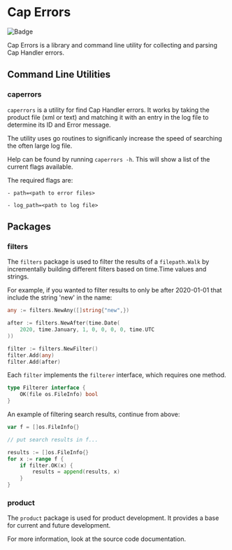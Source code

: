 # Cap Errors

![Badge](https://github.com/SaltyCatFish/caperrors/workflows/Go/badge.svg)

Cap Errors is a library and command line utility for collecting and parsing Cap Handler errors.

## Command Line Utilities

### caperrors

`caperrors` is a utility for find Cap Handler errors. It works by taking the product file (xml or text) and matching it with an entry in the log file to determine its ID and Error message.

The utility uses go routines to significanly increase the speed of searching the often large log file.

Help can be found by running `caperrors -h`. This will show a list of the current flags available.

The required flags are:

`- path=<path to error files>`

`- log_path=<path to log file>`

## Packages

### filters

The `filters` package is used to filter the results of a `filepath.Walk` by incrementally building different filters based on time.Time values and strings.

For example, if you wanted to filter results to only be after 2020-01-01 that include the string 'new' in the name:

```go
any := filters.NewAny([]string{"new",})

after := filters.NewAfter(time.Date(
    2020, time.January, 1, 0, 0, 0, 0, time.UTC
))

filter := filters.NewFilter()
filter.Add(any)
filter.Add(after)
```

Each `filter` implements the `filterer` interface, which requires one method.

```go
type Filterer interface {
    OK(file os.FileInfo) bool
}
```

An example of filtering search results, continue from above:

```go
var f = []os.FileInfo{}

// put search results in f...

results := []os.FileInfo{}
for x := range f {
    if filter.OK(x) {
        results = append(results, x)
    }
}
```

### product

The `product` package is used for product development. It provides a base for current and future development.

For more information, look at the source code documentation.
